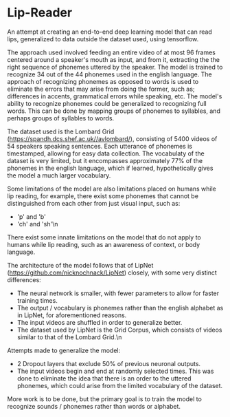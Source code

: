 # Lip-Reader
An attempt at creating an end-to-end deep learning model that can read lips, generalized to data outside the dataset used, using tensorflow.

The approach used involved feeding an entire video of at most 96 frames centered around a speaker's mouth as input, and from it, extracting the the right sequence of phonemes uttered by the speaker. The model is trained to recognize 34 out of the 44 phonemes used in the english language. The approach of recognizing phonemes as opposed to words is used to eliminate the errors that may arise from doing the former, such as; differences in accents, grammatical errors while speaking, etc. The model's ability to recognize phonemes could be generalized to recognizing full words. This can be done by mapping groups of phonemes to syllables, and perhaps groups of syllables to words.

The dataset used is the Lombard Grid (https://spandh.dcs.shef.ac.uk//avlombard/), consisting of 5400 videos of 54 speakers speaking sentences. Each utterance of phonemes is timestamped, allowing for easy data collection. The vocabulaty of the dataset is very limited, but it encompasses approximately 77% of the phonemes in the english language, which if learned, hypothetically gives the model a much larger vocabulary.

Some limitations of the model are also limitations placed on humans while lip reading, for example, there exist some phonemes that cannot be distinguished from each other from just visual input, such as:
  - 'p' and 'b'
  - 'ch' and 'sh'\n

There exist some innate limitations on the model that do not apply to humans while lip reading, such as an awareness of context, or body language.

The architecture of the model follows that of LipNet (https://github.com/nicknochnack/LipNet) closely, with some very distinct differences:
- The neural network is smaller, with fewer parameters to allow for faster training times.
- The output / vocabulary is phonemes rather than the english alphabet as in LipNet, for aforementioned reasons.
- The input videos are shuffled in order to generalize better.
- The dataset used by LipNet is the Grid Corpus, which consists of videos similar to that of the Lombard Grid.\n

Attempts made to generalize the model:
- 2 Dropout layers that exclude 50% of previous neuronal outputs.
- The input videos begin and end at randomly selected times. This was done to eliminate the idea that there is an order to the uttered phonemes, which could arise from the limited vocabulary of the dataset.

More work is to be done, but the primary goal is to train the model to recognize sounds / phonemes rather than words or alphabet.
